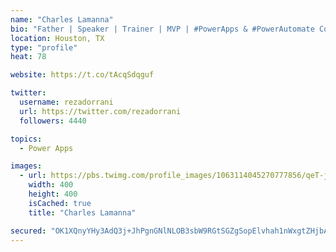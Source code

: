 ```yaml
---
name: "Charles Lamanna"
bio: "Father | Speaker | Trainer | MVP | #PowerApps & #PowerAutomate Community Super User | YouTuber Right-pointing triangle http://youtube.com/c/rezadorrani | Learn - Share - Clockwise rightwards and leftwards open circle arrows"
location: Houston, TX
type: "profile"
heat: 78

website: https://t.co/tAcqSdqguf

twitter:
  username: rezadorrani
  url: https://twitter.com/rezadorrani
  followers: 4440

topics:
  - Power Apps

images:
  - url: https://pbs.twimg.com/profile_images/1063114045270777856/qeT-jpWr_400x400.jpg
    width: 400
    height: 400
    isCached: true
    title: "Charles Lamanna"

secured: "OK1XQnyYHy3AdQ3j+JhPgnGNlNLOB3sbW9RGtSGZgSopElvhah1nWxgtZHjbATnQaLQirSbHRCrYjRppbVp98UIRN3IcI/2L90NBe0BBGKNf5y1Vdt+0ViWLj1YcB9ioRYVdgiXoSGenRoIpm82yjdxXNCjq9NFXJq8Ksu9liSvrrWKg7nO/hA+G6qH/ir77lmN29pHLkpN+8FLVDdorHOoRAqBmd+C0keXMmejqAoM+KVceRtaGMypKbrOeIj+2P2VGuZ4DoRghG0YPt1MlrfQ6O0nH09jgHssVFdQcQ4eXAZs8wH3zrwXFwcP7iLh+219+NfChZCsNFVCWErgwevVeIlvTqPlr0h1U/uyQ5AeD9CQ9/eA4iQFXEFaCHy//w8HPfJiXIIZGunLg1qxuibNm8w3wY5lEgBToH9q3+Yo=;Y+3NFdFH2Y9y7SIbcqvZiQ=="
---
```


